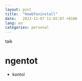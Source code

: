 ```yaml
---
layout: post
title:  "HowbToninstall"
date:   2023-11-07 11:02:07 +0100
lang: en
categories: personal
---
```



taik
# ngentot
- kontol


